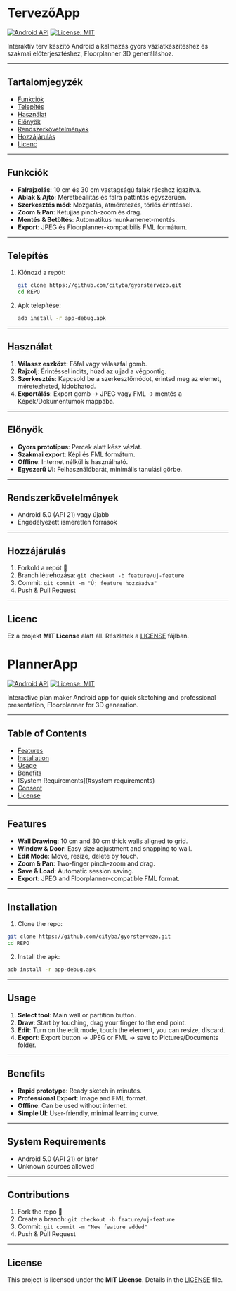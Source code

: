 # TervezőApp

[![Android API](https://img.shields.io/badge/API-21%2B-green)](https://developer.android.com)
[![License: MIT](https://img.shields.io/badge/License-MIT-blue.svg)](LICENSE)

Interaktív terv készítő Android alkalmazás gyors vázlatkészítéshez és szakmai előterjesztéshez, Floorplanner 3D generáláshoz.

---

## Tartalomjegyzék

* [Funkciók](#funkciók)
* [Telepítés](#telepítés)
* [Használat](#használat)
* [Előnyök](#előnyök)
* [Rendszerkövetelmények](#rendszerkövetelmények)
* [Hozzájárulás](#hozzájárulás)
* [Licenc](#licenc)

---

## Funkciók

* **Falrajzolás**: 10 cm és 30 cm vastagságú falak rácshoz igazítva.
* **Ablak & Ajtó**: Méretbeállítás és falra pattintás egyszerűen.
* **Szerkesztés mód**: Mozgatás, átméretezés, törlés érintéssel.
* **Zoom & Pan**: Kétujjas pinch-zoom és drag.
* **Mentés & Betöltés**: Automatikus munkamenet-mentés.
* **Export**: JPEG és Floorplanner-kompatibilis FML formátum.

---

## Telepítés

1. Klónozd a repót:

   ```bash
   git clone https://github.com/cityba/gyorstervezo.git
   cd REPO
   ```
2. Apk telepítése:

   ```bash
   adb install -r app-debug.apk
   ```

---

## Használat

1. **Válassz eszközt**: Főfal vagy válaszfal gomb.
2. **Rajzolj**: Érintéssel indíts, húzd az ujjad a végpontig.
3. **Szerkesztés**: Kapcsold be a szerkesztőmódot, érintsd meg az elemet, méretezheted, kidobhatod.
4. **Exportálás**: Export gomb → JPEG vagy FML → mentés a Képek/Dokumentumok mappába.

---

## Előnyök

* **Gyors prototípus**: Percek alatt kész vázlat.
* **Szakmai export**: Képi és FML formátum.
* **Offline**: Internet nélkül is használható.
* **Egyszerű UI**: Felhasználóbarát, minimális tanulási görbe.

---

## Rendszerkövetelmények

* Android 5.0 (API 21) vagy újabb
* Engedélyezett ismeretlen források

---

## Hozzájárulás

1. Forkold a repót 🚀
2. Branch létrehozása: `git checkout -b feature/uj-feature`
3. Commit: `git commit -m "Új feature hozzáadva"`
4. Push & Pull Request

---

## Licenc

Ez a projekt **MIT License** alatt áll. Részletek a [LICENSE](LICENSE) fájlban.

# PlannerApp

[![Android API](https://img.shields.io/badge/API-21%2B-green)](https://developer.android.com)
[![License: MIT](https://img.shields.io/badge/License-MIT-blue.svg)](LICENSE)

Interactive plan maker Android app for quick sketching and professional presentation, Floorplanner for 3D generation.

---

## Table of Contents

* [Features](#Features)
* [Installation](#installation)
* [Usage](#usage)
* [Benefits](#benefits)
* [System Requirements](#system requirements)
* [Consent](#concession)
* [License](#license)

---

## Features

* **Wall Drawing**: 10 cm and 30 cm thick walls aligned to grid.
* **Window & Door**: Easy size adjustment and snapping to wall.
* **Edit Mode**: Move, resize, delete by touch.
* **Zoom & Pan**: Two-finger pinch-zoom and drag.
* **Save & Load**: Automatic session saving.
* **Export**: JPEG and Floorplanner-compatible FML format.

---

## Installation

1. Clone the repo:

```bash
git clone https://github.com/cityba/gyorstervezo.git
cd REPO
```
2. Install the apk:

```bash
adb install -r app-debug.apk
```

---

## Usage

1. **Select tool**: Main wall or partition button.
2. **Draw**: Start by touching, drag your finger to the end point.
3. **Edit**: Turn on the edit mode, touch the element, you can resize, discard.
4. **Export**: Export button → JPEG or FML → save to Pictures/Documents folder.

---

## Benefits

* **Rapid prototype**: Ready sketch in minutes.
* **Professional Export**: Image and FML format.
* **Offline**: Can be used without internet.
* **Simple UI**: User-friendly, minimal learning curve.

---

## System Requirements

* Android 5.0 (API 21) or later
* Unknown sources allowed

---

## Contributions

1. Fork the repo 🚀
2. Create a branch: `git checkout -b feature/uj-feature`
3. Commit: `git commit -m "New feature added"`
4. Push & Pull Request

---

## License

This project is licensed under the **MIT License**. Details in the [LICENSE](LICENSE) file.
